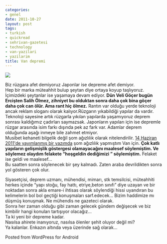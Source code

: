 ```yaml
---
categories:
- genel
date: 2011-10-27
layout: post
tags:
- turkish
- quickread
- sehrivan-gazetesi
- technology
- van-yazilari
- yazilarim
title: Van depremi
---
```


![](/images/509120111025062550404.jpg)  
  
Biz rüzgara afet demiyoruz Japonlar ise depreme afet demiyor.  
Hep bir marka müteahhit bulup şeytan diye ortaya koyup taşlıyoruz. İçimizdeki şeytanlar ise yaşamaya devam ediyor. **Dün Veli Göçer bugün Ercişten Salih Ölmez, zihniyet bu olduktan sonra daha çok bina göçer daha çok can ölür. Ama rant hiç ölmez.** Rantın var olduğu yerde teknoloji ancak reklam sloganı olarak kalıyor.Rüzgarın yıkabildiği yapılar da vardır. Teknoloji sayesine artık rüzgarla yıkılan yapılarda yaşamıyoruz deprem sonrası kaldığımız çadırları saymazsak. Japonların yapıları için ise depremle rüzgar arasında isim farkı dışında pek az fark var. Adamlar deprem olduğunda aşağı inmeye bile zahmet etmiyor.  
Musibet kehaneti bilgelik değil şom ağızlılık olarak nitelendirilir. [14 Haziran 2011'de yayımlanmış bir yazımda](http://suatatan.wordpress.com/2011/06/14/van-sehir-olmadan-buyuksehir-olmayi-dusunmek/) şom ağızlılık yapmıştım Van için. **Çok katlı yapıların gelişmişlik göstergesi olamayacağını maalesef söylemiştim. Ve söylemez olaydım felakete “hoşgeldin dediğimizi ” söylemiştim.** Felaket ise geldi ve maalesef…  
Bu saatten sonra söylenecek bir şey kalmadı. Zaten araba devrildikten sonra yol gösteren çok olur.  
  
Siyasetçisi, deprem uzmanı, mühendisi, mimarı, stk temsilcisi, müteahhiti herkes içinde “yapı stoğu, fay hattı, etriye,beton sınıfı” diye uzayan ve bir noktadan sonra akla emare-i ihtisas olarak söylendiği hissi uyandıran bu kelimelerin bol bol geçtiği konuşmaları sarf.edecek… Bizim haddimize mı düşmüş konuşmak. Ne mühendis ne gazeteci olarak.  
Sonra her zaman olduğu gibi zaman gelecek gündem değişecek ve biz kimbilir hangi konuları tartışıyor olacağız…  
Ta ki yeni bir depreme kadar.  
Nasılsa ahirete inanıyoruz, nasılsa ölenler şehit oluyor değil mi?  
Ya kalanlar. Enkazın altında veya üzerinde sağ olarak…  
  
Posted from WordPress for Android
